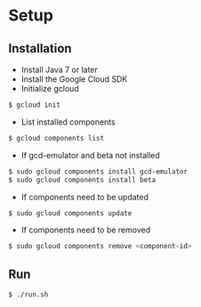 # Setup

## Installation
- Install Java 7 or later
- Install the Google Cloud SDK
- Initialize gcloud
```zsh
$ gcloud init
```
- List installed components
```zsh
$ gcloud components list
```
- If gcd-emulator and beta not installed
```zsh
$ sudo gcloud components install gcd-emulator
$ sudo gcloud components install beta
```
- If components need to be updated
```zsh
$ sudo gcloud components update
```
- If components need to be removed
```zsh
$ sudo gcloud components remove <component-id>
```

## Run
```zsh
$ ./run.sh
```
